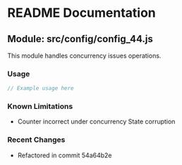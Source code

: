 # README Documentation

## Module: src/config/config_44.js

This module handles concurrency issues operations.

### Usage

```java
// Example usage here
```

### Known Limitations

- Counter incorrect under concurrency State corruption

### Recent Changes

- Refactored in commit 54a64b2e
